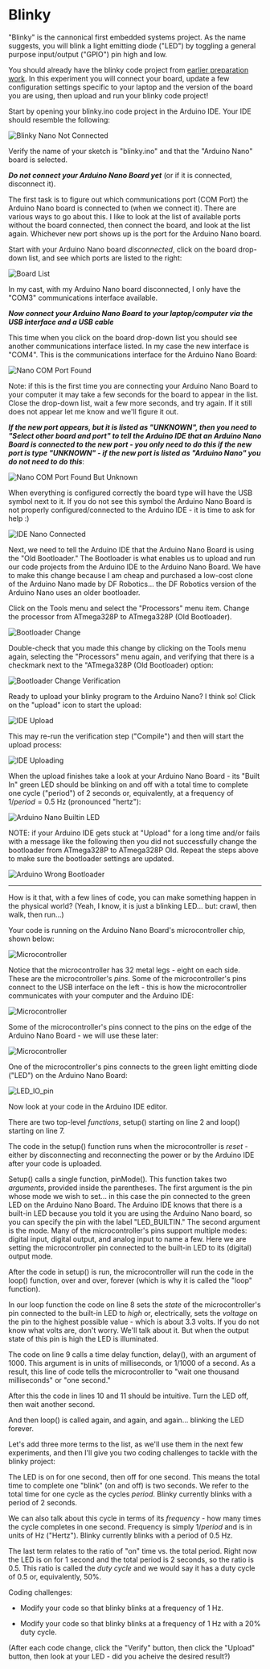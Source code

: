 # Blinky

"Blinky" is the cannonical first embedded systems project.  As the name suggests, you will blink a light emitting diode ("LED") by toggling a general purpose input/output ("GPIO") pin high and low.

You should already have the blinky code project from [earlier preparation work](../README.md).  In this experiment you will connect your board, update a few configuration settings specific to your laptop and the version of the board you are using, then upload and run your blinky code project!

Start by opening your blinky.ino code project in the Arduino IDE.  Your IDE should resemble the following:

![Blinky Nano Not Connected](images/IDE_Blinky_Sketch.png)

Verify the name of your sketch is "blinky.ino" and that the "Arduino Nano" board is selected.

***Do not connect your Arduino Nano Board yet*** (or if it is connected, disconnect it).

The first task is to figure out which communications port (COM Port) the Arduino Nano board is connected to (when we connect it).  There are various ways to go about this.  I like to look at the list of available ports without the board connected, then connect the board, and look at the list again.  Whichever new port shows up is the port for the Arduino Nano board.  

Start with your Arduino Nano board *disconnected*, click on the board drop-down list, and see which ports are listed to the right:

![Board List](images/Arduino_IDE_Select_Board.png)

In my cast, with my Arduino Nano board disconnected, I only have the "COM3" communications interface available.

***Now connect your Arduino Nano Board to your laptop/computer via the USB interface and a USB cable***  

This time when you click on the board drop-down list you should see another communications interface listed.  In my case the new interface is "COM4".  This is the communications interface for the Arduino Nano Board:

![Nano COM Port Found](images/IDE_COM_Port_Found.png)

Note: if this is the first time you are connecting your Arduino Nano Board to your computer it may take a few seconds for the board to appear in the list.  Close the drop-down list, wait a few more seconds, and try again.  If it still does not appear let me know and we'll figure it out. 

***If the new port appears, but it is listed as "UNKNOWN", then you need to "Select other board and port" to tell the Arduino IDE that an Arduino Nano Board is connected to the new port - you only need to do this if the new port is type "UNKNOWN" - if the new port is listed as "Arduino Nano" you do not need to do this***:

![Nano COM Port Found But Unknown](images/IDE_Port_Found_Board_Unknown.png)

When everything is configured correctly the board type will have the USB symbol next to it.  If you do not see this symbol the Arduino Nano Board is not properly configured/connected to the Arduino IDE - it is time to ask for help :)

![IDE Nano Connected](images/IDE_Nano_Connected.png)

Next, we need to tell the Arduino IDE that the Arduino Nano Board is using the "Old Bootloader."  The Bootloader is what enables us to upload and run our code projects from the Arduino IDE to the Arduino Nano Board.  We have to make this change because I am cheap and purchased a low-cost clone of the Arduino Nano made by DF Robotics... the DF Robotics version of the Arduino Nano uses an older bootloader.  

Click on the Tools menu and select the "Processors" menu item.  Change the processor from ATmega328P to ATmega328P (Old Bootloader).

![Bootloader Change](images/IDE_Nano_Old_Bootloader.png)

Double-check that you made this change by clicking on the Tools menu again, selecting the "Processors" menu again, and verifying that there is a checkmark next to the "ATmega328P (Old Bootloader) option:

![Bootloader Change Verification](images/IDE_Old_Bootloader_Selected.png)

Ready to upload your blinky program to the Arduino Nano?  I think so!  Click on the "upload" icon to start the upload:

![IDE Upload](images/IDE_Upload.png)

This may re-run the verification step ("Compile") and then will start the upload process:

![IDE Uploading](images/IDE_Uploading.png)

When the upload finishes take a look at your Arduino Nano Board - its "Built In" green LED should be blinking on and off with a total time to complete one cycle ("period") of 2 seconds or, equivalently, at a frequency of $1 / period = 0.5$ Hz (pronounced "hertz"):

![Arduino Nano Builtin LED](images/builtin_LED.jpg)

NOTE: if your Arduino IDE gets stuck at "Upload" for a long time and/or fails with a message like the following then you did not successfully change the bootloader from ATmega328P to ATmega328P Old.  Repeat the steps above to make sure the bootloader settings are updated.

![Arduino Wrong Bootloader](images/IDE_Wrong_Bootloader.png)

---

How is it that, with a few lines of code, you can make something happen in the physical world?  (Yeah, I know, it is just a blinking LED... but: crawl, then walk, then run...)

Your code is running on the Arduino Nano Board's microcontroller chip, shown below:

![Microcontroller](images/microcontroller.jpg)

Notice that the microcontroller has 32 metal legs - eight on each side.  These are the microcontroller's *pins*.  Some of the microcontroller's pins connect to the USB interface on the left - this is how the microcontroller communicates with your computer and the Arduino IDE:

![Microcontroller](images/USB.jpg)

Some of the microcontroller's pins connect to the pins on the edge of the Arduino Nano Board - we will use these later:

![Microcontroller](images/external_pins.jpg)

One of the microcontroller's pins connects to the green light emitting diode ("LED") on the Arduino Nano Board:

![LED_IO_pin](images/LED_IO.jpg)

Now look at your code in the Arduino IDE editor. 

There are two top-level *functions*, setup() starting on line 2 and loop() starting on line 7.  

The code in the setup() function runs when the microcontroller is *reset* - either by disconnecting and reconnecting the power or by the Arduino IDE after your code is uploaded. 

Setup() calls a single function, pinMode().  This function takes two *arguments*, provided inside the parentheses.  The first argument is the pin whose mode we wish to set... in this case the pin connected to the green LED on the Arduino Nano Board.  The Arduino IDE knows that there is a built-in LED because you told it you are using the Arduino Nano board, so you can specify the pin with the label "LED_BUILTIN."  The second argument is the mode.  Many of the microcontroller's pins support multiple modes: digital input, digital output, and analog input to name a few.  Here we are setting the microcontroller pin connected to the built-in LED to its (digital) output mode.

After the code in setup() is run, the microcontroller will run the code in the loop() function, over and over, forever (which is why it is called the "loop" function).

In our loop function the code on line 8 sets the *state* of the microcontroller's pin connected to the built-in LED to *high* or, electrically, sets the *voltage* on the pin to the highest possible value - which is about 3.3 volts.  If you do not know what volts are, don't worry.  We'll talk about it.  But when the output state of this pin is high the LED is illuminated.

The code on line 9 calls a time delay function, delay(), with an argument of 1000.  This argument is in units of milliseconds, or $1/1000$ of a second.  As a result, this line of code tells the microcontroller to "wait one thousand milliseconds" or "one second." 

After this the code in lines 10 and 11 should be intuitive.  Turn the LED off, then wait another second.  

And then loop() is called again, and again, and again... blinking the LED forever.

Let's add three more terms to the list, as we'll use them in the next few experiments, and then I'll give you two coding challenges to tackle with the blinky project:

The LED is on for one second, then off for one second.  This means the total time to complete one "blink" (on and off) is two seconds.  We refer to the total time for one cycle as the cycles *period*.  Blinky currently blinks with a period of 2 seconds.

We can also talk about this cycle in terms of its *frequency* - how many times the cycle completes in one second.  Frequency is simply $1 / period$ and is in units of Hz ("Hertz").  Blinky currently blinks with a period of 0.5 Hz.

The last term relates to the ratio of "on" time vs. the total period.  Right now the LED is on for 1 second and the total period is 2 seconds, so the ratio is 0.5.  This ratio is called the *duty cycle* and we would say it has a duty cycle of 0.5 or, equivalently, 50%.

Coding challenges:

* Modify your code so that blinky blinks at a frequency of 1 Hz.

* Modify your code so that blinky blinks at a frequency of 1 Hz with a 20% duty cycle.

(After each code change, click the "Verify" button, then click the "Upload" button, then look at your LED - did you acheive the desired result?)
